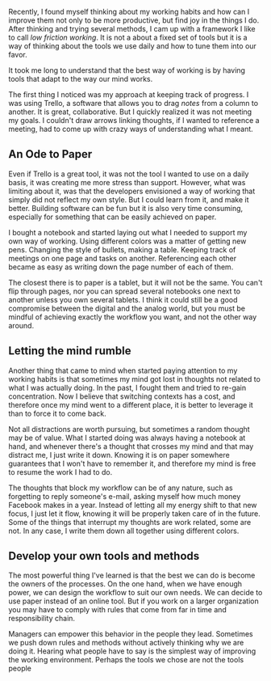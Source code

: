 Recently, I found myself thinking about my working habits and how can I improve them not only to be more productive, but find joy in the things I do. After thinking and trying several methods, I cam up with a framework I like to call *low friction working*. It is not a about a fixed set of tools but it is a way of thinking about the tools we use daily and how to tune them into our favor. 

It took me long to understand that the best way of working is by having tools that adapt to the way our mind works. 

The first thing I noticed was my approach at keeping track of progress. I was using Trello, a software that allows you to drag *notes* from a column to another. It is great, collaborative. But I quickly realized it was not meeting my goals. I couldn't draw arrows linking thoughts, if I wanted to reference a meeting, had to come up with crazy ways of understanding what I meant. 

## An Ode to Paper
Even if Trello is a great tool, it was not the tool I wanted to use on a daily basis, it was creating me more stress than support. However, what was limiting about it, was that the developers envisioned a way of working that simply did not reflect my own style. But I could learn from it, and make it better. Building software can be fun but it is also very time consuming, especially for something that can be easily achieved on paper. 

I bought a notebook and started laying out what I needed to support my own way of working. Using different colors was a matter of getting new pens. Changing the style of bullets, making a table. Keeping track of meetings on one page and tasks on another. Referencing each other became as easy as writing down the page number of each of them. 

The closest there is to paper is a tablet, but it will not be the same. You can't flip through pages, nor you can spread several notebooks one next to another unless you own several tablets. I think it could still be a good compromise between the digital and the analog world, but you must be mindful of achieving exactly the workflow you want, and not the other way around. 

## Letting the mind rumble
Another thing that came to mind when started paying attention to my working habits is that sometimes my mind got lost in thoughts not related to what I was actually doing. In the past, I fought them and tried to re-gain concentration. Now I believe that switching contexts has a cost, and therefore once my mind went to a different place, it is better to leverage it than to force it to come back. 

Not all distractions are worth pursuing, but sometimes a random thought may be of value. What I started doing was always having a notebook at hand, and whenever there's a thought that crosses my mind and that may distract me, I just write it down. Knowing it is on paper somewhere guarantees that I won't have to remember it, and therefore my mind is free to resume the work I had to do. 

The thoughts that block my workflow can be of any nature, such as forgetting to reply someone's e-mail, asking myself how much money Facebook makes in a year. Instead of letting all my energy shift to that new focus, I just let it flow, knowing it will be properly taken care of in the future. Some of the things that interrupt my thoughts are work related, some are not. In any case, I write them down all together using different colors. 

## Develop your own tools and methods
The most powerful thing I've learned is that the best we can do is become the owners of the processes. On the one hand, when we have enough power, we can design the workflow to suit our own needs. We can decide to use paper instead of an online tool. But if you work on a larger organization you may have to comply with rules that come from far in time and responsibility chain. 

Managers can empower this behavior in the people they lead. Sometimes we push down rules and methods without actively thinking why we are doing it. Hearing what people have to say is the simplest way of improving the working environment. Perhaps the tools we chose are not the tools people 

